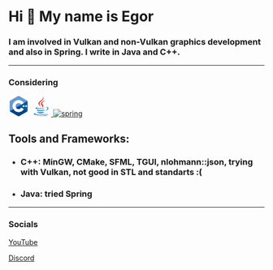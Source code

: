 Hi 👋 My name is Egor
=====================

### I am involved in Vulkan and non-Vulkan graphics development and also in Spring. I write in Java and C++.

------------

### Considering

<a target="_blank" rel="noreferrer"> <img src="https://raw.githubusercontent.com/devicons/devicon/master/icons/cplusplus/cplusplus-original.svg" alt="cplusplus" width="40" height="40"/> </a> <a href="https://www.java.com" target="_blank" rel="noreferrer"> <img src="https://raw.githubusercontent.com/devicons/devicon/master/icons/java/java-original.svg" alt="java" width="40" height="40"/> </a> <a href="https://spring.io/" target="_blank" rel="noreferrer"> <img src="https://www.vectorlogo.zone/logos/springio/springio-icon.svg" alt="spring" width="40" height="40"/> </a> </p>

## Tools and Frameworks: 
  -  ### C++: MinGW, CMake, SFML, TGUI, nlohmann::json, trying with Vulkan, not good in STL and standarts :(
  -  ### Java: tried Spring 
------------
### Socials
[YouTube](https://www.youtube.com/@vinograd_cpp "YouTube")
<p></p>

[Discord](https://discord.com/users/vinograd_1 "Discord")
